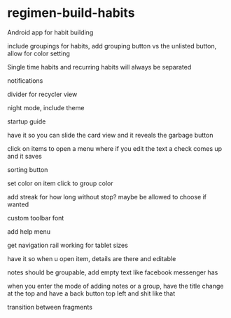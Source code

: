 # regimen-build-habits

Android app for habit building

include groupings for habits, add grouping button vs the unlisted button, allow for color setting

Single time habits and recurring habits will always be separated

notifications

divider for recycler view

night mode, include theme

startup guide

have it so you can slide the card view and it reveals the garbage button

click on items to open a menu where if you edit the text a check comes up and it saves

sorting button

set color on item click to group color

add streak for how long without stop? maybe be allowed to choose if wanted

custom toolbar font

add help menu

get navigation rail working for tablet sizes

have it so when u open item, details are there and editable

notes should be groupable, add empty text like facebook messenger has

when you enter the mode of adding notes or a group, have the title change at the top and have a back button top left and shit like that

transition between fragments